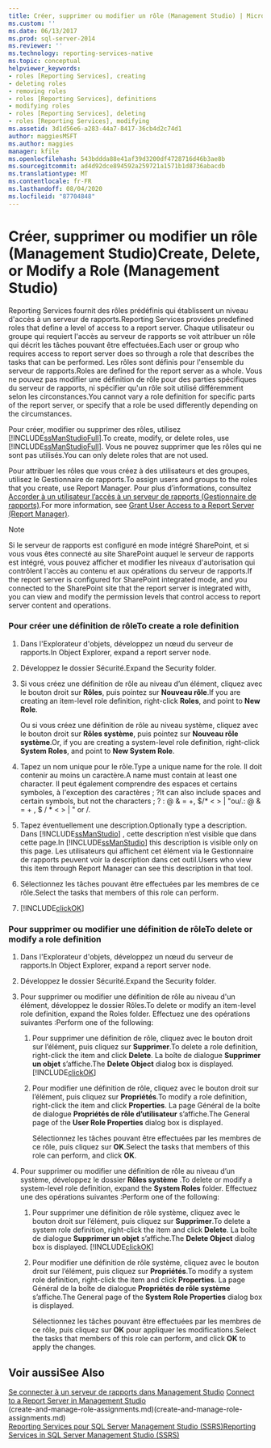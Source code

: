 ```yaml
---
title: Créer, supprimer ou modifier un rôle (Management Studio) | Microsoft Docs
ms.custom: ''
ms.date: 06/13/2017
ms.prod: sql-server-2014
ms.reviewer: ''
ms.technology: reporting-services-native
ms.topic: conceptual
helpviewer_keywords:
- roles [Reporting Services], creating
- deleting roles
- removing roles
- roles [Reporting Services], definitions
- modifying roles
- roles [Reporting Services], deleting
- roles [Reporting Services], modifying
ms.assetid: 3d1d56e6-a283-44a7-8417-36cb4d2c74d1
author: maggiesMSFT
ms.author: maggies
manager: kfile
ms.openlocfilehash: 543bddda88e41af39d3200df4728716d46b3ae8b
ms.sourcegitcommit: ad4d92dce894592a259721a1571b1d8736abacdb
ms.translationtype: MT
ms.contentlocale: fr-FR
ms.lasthandoff: 08/04/2020
ms.locfileid: "87704848"
---
```

# <a name="create-delete-or-modify-a-role-management-studio"></a><span data-ttu-id="59fca-102">Créer, supprimer ou modifier un rôle (Management Studio)</span><span class="sxs-lookup"><span data-stu-id="59fca-102">Create, Delete, or Modify a Role (Management Studio)</span></span>
  <span data-ttu-id="59fca-103">Reporting Services fournit des rôles prédéfinis qui établissent un niveau d'accès à un serveur de rapports.</span><span class="sxs-lookup"><span data-stu-id="59fca-103">Reporting Services provides predefined roles that define a level of access to a report server.</span></span> <span data-ttu-id="59fca-104">Chaque utilisateur ou groupe qui requiert l'accès au serveur de rapports se voit attribuer un rôle qui décrit les tâches pouvant être effectuées.</span><span class="sxs-lookup"><span data-stu-id="59fca-104">Each user or group who requires access to report server does so through a role that describes the tasks that can be performed.</span></span> <span data-ttu-id="59fca-105">Les rôles sont définis pour l'ensemble du serveur de rapports.</span><span class="sxs-lookup"><span data-stu-id="59fca-105">Roles are defined for the report server as a whole.</span></span> <span data-ttu-id="59fca-106">Vous ne pouvez pas modifier une définition de rôle pour des parties spécifiques du serveur de rapports, ni spécifier qu'un rôle soit utilisé différemment selon les circonstances.</span><span class="sxs-lookup"><span data-stu-id="59fca-106">You cannot vary a role definition for specific parts of the report server, or specify that a role be used differently depending on the circumstances.</span></span>  
  
 <span data-ttu-id="59fca-107">Pour créer, modifier ou supprimer des rôles, utilisez [!INCLUDE[ssManStudioFull](../../includes/ssmanstudiofull-md.md)].</span><span class="sxs-lookup"><span data-stu-id="59fca-107">To create, modify, or delete roles, use [!INCLUDE[ssManStudioFull](../../includes/ssmanstudiofull-md.md)].</span></span> <span data-ttu-id="59fca-108">Vous ne pouvez supprimer que les rôles qui ne sont pas utilisés.</span><span class="sxs-lookup"><span data-stu-id="59fca-108">You can only delete roles that are not used.</span></span>  
  
 <span data-ttu-id="59fca-109">Pour attribuer les rôles que vous créez à des utilisateurs et des groupes, utilisez le Gestionnaire de rapports.</span><span class="sxs-lookup"><span data-stu-id="59fca-109">To assign users and groups to the roles that you create, use Report Manager.</span></span> <span data-ttu-id="59fca-110">Pour plus d’informations, consultez [Accorder à un utilisateur l’accès à un serveur de rapports &#40;Gestionnaire de rapports&#41;](grant-user-access-to-a-report-server.md).</span><span class="sxs-lookup"><span data-stu-id="59fca-110">For more information, see [Grant User Access to a Report Server &#40;Report Manager&#41;](grant-user-access-to-a-report-server.md).</span></span>  
  
> [!NOTE]  
>  <span data-ttu-id="59fca-111">Si le serveur de rapports est configuré en mode intégré SharePoint, et si vous vous êtes connecté au site SharePoint auquel le serveur de rapports est intégré, vous pouvez afficher et modifier les niveaux d'autorisation qui contrôlent l'accès au contenu et aux opérations du serveur de rapports.</span><span class="sxs-lookup"><span data-stu-id="59fca-111">If the report server is configured for SharePoint integrated mode, and you connected to the SharePoint site that the report server is integrated with, you can view and modify the permission levels that control access to report server content and operations.</span></span>  
  
### <a name="to-create-a-role-definition"></a><span data-ttu-id="59fca-112">Pour créer une définition de rôle</span><span class="sxs-lookup"><span data-stu-id="59fca-112">To create a role definition</span></span>  
  
1.  <span data-ttu-id="59fca-113">Dans l'Explorateur d'objets, développez un nœud du serveur de rapports.</span><span class="sxs-lookup"><span data-stu-id="59fca-113">In Object Explorer, expand a report server node.</span></span>  
  
2.  <span data-ttu-id="59fca-114">Développez le dossier Sécurité.</span><span class="sxs-lookup"><span data-stu-id="59fca-114">Expand the Security folder.</span></span>  
  
3.  <span data-ttu-id="59fca-115">Si vous créez une définition de rôle au niveau d’un élément, cliquez avec le bouton droit sur **Rôles**, puis pointez sur **Nouveau rôle**.</span><span class="sxs-lookup"><span data-stu-id="59fca-115">If you are creating an item-level role definition, right-click **Roles**, and point to **New Role**.</span></span>  
  
     <span data-ttu-id="59fca-116">Ou si vous créez une définition de rôle au niveau système, cliquez avec le bouton droit sur **Rôles système**, puis pointez sur **Nouveau rôle système**.</span><span class="sxs-lookup"><span data-stu-id="59fca-116">Or, if you are creating a system-level role definition, right-click **System Roles**, and point to **New System Role**.</span></span>  
  
4.  <span data-ttu-id="59fca-117">Tapez un nom unique pour le rôle.</span><span class="sxs-lookup"><span data-stu-id="59fca-117">Type a unique name for the role.</span></span> <span data-ttu-id="59fca-118">Il doit contenir au moins un caractère.</span><span class="sxs-lookup"><span data-stu-id="59fca-118">A name must contain at least one character.</span></span> <span data-ttu-id="59fca-119">Il peut également comprendre des espaces et certains symboles, à l'exception des caractères ; ?</span><span class="sxs-lookup"><span data-stu-id="59fca-119">It can also include spaces and certain symbols, but not the characters ; ?</span></span> <span data-ttu-id="59fca-120">: \@ & = +, $/\* \< > | "ou/.</span><span class="sxs-lookup"><span data-stu-id="59fca-120">: \@ & = + , $ / \* \< > | " or /.</span></span>  
  
5.  <span data-ttu-id="59fca-121">Tapez éventuellement une description.</span><span class="sxs-lookup"><span data-stu-id="59fca-121">Optionally type a description.</span></span> <span data-ttu-id="59fca-122">Dans [!INCLUDE[ssManStudio](../../includes/ssmanstudio-md.md)] , cette description n’est visible que dans cette page.</span><span class="sxs-lookup"><span data-stu-id="59fca-122">In [!INCLUDE[ssManStudio](../../includes/ssmanstudio-md.md)] this description is visible only on this page.</span></span> <span data-ttu-id="59fca-123">Les utilisateurs qui affichent cet élément via le Gestionnaire de rapports peuvent voir la description dans cet outil.</span><span class="sxs-lookup"><span data-stu-id="59fca-123">Users who view this item through Report Manager can see this description in that tool.</span></span>  
  
6.  <span data-ttu-id="59fca-124">Sélectionnez les tâches pouvant être effectuées par les membres de ce rôle.</span><span class="sxs-lookup"><span data-stu-id="59fca-124">Select the tasks that members of this role can perform.</span></span>  
  
7.  [!INCLUDE[clickOK](../../includes/clickok-md.md)]  
  
### <a name="to-delete-or-modify-a-role-definition"></a><span data-ttu-id="59fca-125">Pour supprimer ou modifier une définition de rôle</span><span class="sxs-lookup"><span data-stu-id="59fca-125">To delete or modify a role definition</span></span>  
  
1.  <span data-ttu-id="59fca-126">Dans l'Explorateur d'objets, développez un nœud du serveur de rapports.</span><span class="sxs-lookup"><span data-stu-id="59fca-126">In Object Explorer, expand a report server node.</span></span>  
  
2.  <span data-ttu-id="59fca-127">Développez le dossier Sécurité.</span><span class="sxs-lookup"><span data-stu-id="59fca-127">Expand the Security folder.</span></span>  
  
3.  <span data-ttu-id="59fca-128">Pour supprimer ou modifier une définition de rôle au niveau d'un élément, développez le dossier Rôles.</span><span class="sxs-lookup"><span data-stu-id="59fca-128">To delete or modify an item-level role definition, expand the Roles folder.</span></span> <span data-ttu-id="59fca-129">Effectuez une des opérations suivantes :</span><span class="sxs-lookup"><span data-stu-id="59fca-129">Perform one of the following:</span></span>  
  
    1.  <span data-ttu-id="59fca-130">Pour supprimer une définition de rôle, cliquez avec le bouton droit sur l’élément, puis cliquez sur **Supprimer**.</span><span class="sxs-lookup"><span data-stu-id="59fca-130">To delete a role definition, right-click the item and click **Delete**.</span></span> <span data-ttu-id="59fca-131">La boîte de dialogue **Supprimer un objet** s’affiche.</span><span class="sxs-lookup"><span data-stu-id="59fca-131">The **Delete Object** dialog box is displayed.</span></span> [!INCLUDE[clickOK](../../includes/clickok-md.md)]  
  
    2.  <span data-ttu-id="59fca-132">Pour modifier une définition de rôle, cliquez avec le bouton droit sur l’élément, puis cliquez sur **Propriétés**.</span><span class="sxs-lookup"><span data-stu-id="59fca-132">To modify a role definition, right-click the item and click **Properties**.</span></span> <span data-ttu-id="59fca-133">La page Général de la boîte de dialogue **Propriétés de rôle d’utilisateur** s’affiche.</span><span class="sxs-lookup"><span data-stu-id="59fca-133">The General page of the **User Role Properties** dialog box is displayed.</span></span>  
  
         <span data-ttu-id="59fca-134">Sélectionnez les tâches pouvant être effectuées par les membres de ce rôle, puis cliquez sur **OK**.</span><span class="sxs-lookup"><span data-stu-id="59fca-134">Select the tasks that members of this role can perform, and click **OK**.</span></span>  
  
4.  <span data-ttu-id="59fca-135">Pour supprimer ou modifier une définition de rôle au niveau d’un système, développez le dossier **Rôles système** .</span><span class="sxs-lookup"><span data-stu-id="59fca-135">To delete or modify a system-level role definition, expand the **System Roles** folder.</span></span> <span data-ttu-id="59fca-136">Effectuez une des opérations suivantes :</span><span class="sxs-lookup"><span data-stu-id="59fca-136">Perform one of the following:</span></span>  
  
    1.  <span data-ttu-id="59fca-137">Pour supprimer une définition de rôle système, cliquez avec le bouton droit sur l’élément, puis cliquez sur **Supprimer**.</span><span class="sxs-lookup"><span data-stu-id="59fca-137">To delete a system role definition, right-click the item and click **Delete**.</span></span> <span data-ttu-id="59fca-138">La boîte de dialogue **Supprimer un objet** s’affiche.</span><span class="sxs-lookup"><span data-stu-id="59fca-138">The **Delete Object** dialog box is displayed.</span></span> [!INCLUDE[clickOK](../../includes/clickok-md.md)]  
  
    2.  <span data-ttu-id="59fca-139">Pour modifier une définition de rôle système, cliquez avec le bouton droit sur l’élément, puis cliquez sur **Propriétés**.</span><span class="sxs-lookup"><span data-stu-id="59fca-139">To modify a system role definition, right-click the item and click **Properties**.</span></span> <span data-ttu-id="59fca-140">La page Général de la boîte de dialogue **Propriétés de rôle système** s’affiche.</span><span class="sxs-lookup"><span data-stu-id="59fca-140">The General page of the **System Role Properties** dialog box is displayed.</span></span>  
  
         <span data-ttu-id="59fca-141">Sélectionnez les tâches pouvant être effectuées par les membres de ce rôle, puis cliquez sur **OK** pour appliquer les modifications.</span><span class="sxs-lookup"><span data-stu-id="59fca-141">Select the tasks that members of this role can perform, and click **OK** to apply the changes.</span></span>  
  
## <a name="see-also"></a><span data-ttu-id="59fca-142">Voir aussi</span><span class="sxs-lookup"><span data-stu-id="59fca-142">See Also</span></span>  
 <span data-ttu-id="59fca-143">[Se connecter à un serveur de rapports dans Management Studio](../tools/connect-to-a-report-server-in-management-studio.md) </span><span class="sxs-lookup"><span data-stu-id="59fca-143">[Connect to a Report Server in Management Studio](../tools/connect-to-a-report-server-in-management-studio.md) </span></span>  
 <span data-ttu-id="59fca-144">(create-and-manage-role-assignments.md)</span><span class="sxs-lookup"><span data-stu-id="59fca-144">(create-and-manage-role-assignments.md)</span></span>   
 [<span data-ttu-id="59fca-145">Reporting Services pour SQL Server Management Studio &#40;SSRS&#41;</span><span class="sxs-lookup"><span data-stu-id="59fca-145">Reporting Services in SQL Server Management Studio &#40;SSRS&#41;</span></span>](../tools/reporting-services-in-sql-server-management-studio-ssrs.md)  
  
  

